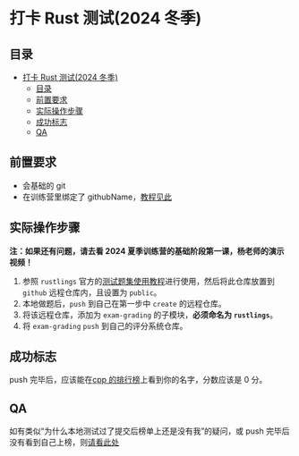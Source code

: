 # 打卡 Rust 测试(2024 冬季)

## 目录

- [打卡 Rust 测试(2024 冬季)](#打卡-rust-测试2024-冬季)
  - [目录](#目录)
  - [前置要求](#前置要求)
  - [实际操作步骤](#实际操作步骤)
  - [成功标志](#成功标志)
  - [QA](#qa)

## 前置要求

- 会基础的 git
- 在训练营里绑定了 githubName，[教程见此](./ch2-04.md#5-添加自己的-githubname)

## 实际操作步骤

**注：如果还有问题，请去看 2024 夏季训练营的基础阶段第一课，杨老师的演示视频！**

1. 参照 `rustlings` 官方的[测试题集使用教程](https://rustlings.cool/)进行使用，然后将此仓库放置到 `github` 远程仓库内，且设置为 `public`。
2. 本地做题后，`push` 到自己在第一步中 `create` 的远程仓库。
3. 将该远程仓库，添加为 `exam-grading` 的子模块，**必须命名为 `rustlings`**。
4. 将 `exam-grading` `push` 到自己的评分系统仓库。

## 成功标志

push 完毕后，应该能在[cpp 的排行榜](https://opencamp.cn/InfiniTensor/camp/2024winter/stage/2?tab=rank)上看到你的名字，分数应该是 0 分。

## QA

如有类似“为什么本地测试过了提交后榜单上还是没有我”的疑问，或 push 完毕后没有看到自己上榜，则[请看此处](./problem.md#2-为什么本地测试过了提交后榜单上还是没有我)
